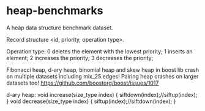 # heap-benchmarks
A heap data structure benchmark dataset.

Record structure <id, priority, operation type>.

Operation type: 0 deletes the element with the lowest priority; 1 inserts an element; 2 increases the priority; 3 decreases the priority;


Fibonacci heap, d-ary heap, binomial heap and skew heap in boost lib crash on multiple datasets including mix_25.edges!
Pairing heap crashes on larger datasets too!
https://github.com/boostorg/boost/issues/1017

d-ary heap:
   void increase(size_type index)
    {
      siftdown(index);//siftup(index);
    }
    void decrease(size_type index)
    {
      siftup(index);//siftdown(index);
    }

